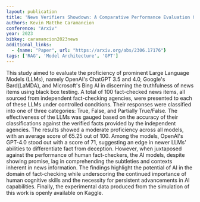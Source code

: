 ```yaml
---
layout: publication
title: 'News Verifiers Showdown: A Comparative Performance Evaluation Of Chatgpt 3.5, Chatgpt 4.0, Bing AI, And Bard In News Fact-checking'
authors: Kevin Matthe Caramancion
conference: "Arxiv"
year: 2023
bibkey: caramancion2023news
additional_links:
  - {name: "Paper", url: "https://arxiv.org/abs/2306.17176"}
tags: ['RAG', 'Model Architecture', 'GPT']
---
```

This study aimed to evaluate the proficiency of prominent Large Language
Models (LLMs), namely OpenAI's ChatGPT 3.5 and 4.0, Google's Bard(LaMDA), and
Microsoft's Bing AI in discerning the truthfulness of news items using black
box testing. A total of 100 fact-checked news items, all sourced from
independent fact-checking agencies, were presented to each of these LLMs under
controlled conditions. Their responses were classified into one of three
categories: True, False, and Partially True/False. The effectiveness of the
LLMs was gauged based on the accuracy of their classifications against the
verified facts provided by the independent agencies. The results showed a
moderate proficiency across all models, with an average score of 65.25 out of
100. Among the models, OpenAI's GPT-4.0 stood out with a score of 71,
suggesting an edge in newer LLMs' abilities to differentiate fact from
deception. However, when juxtaposed against the performance of human
fact-checkers, the AI models, despite showing promise, lag in comprehending the
subtleties and contexts inherent in news information. The findings highlight
the potential of AI in the domain of fact-checking while underscoring the
continued importance of human cognitive skills and the necessity for persistent
advancements in AI capabilities. Finally, the experimental data produced from
the simulation of this work is openly available on Kaggle.
